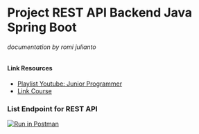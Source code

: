 # Project REST API Backend Java Spring Boot
###### _documentation by romi julianto_
#### Link Resources
- [Playlist Youtube: Junior Programmer](https://www.youtube.com/watch?v=euIOOHztmXw&list=PLMuseYduIxcOLdLoCosGijEg0cEfCaidz)
- [Link Course](https://www.udemy.com/course/mastery-in-java-web-services-and-restful-api)



### List Endpoint for REST API
[![Run in Postman](https://run.pstmn.io/button.svg)](https://app.getpostman.com/run-collection/08ac04ab31d9cd6a5428?action=collection%2Fimport)
